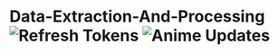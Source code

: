 # Data-Extraction-And-Processing        ![Refresh Tokens](https://github.com/AnimeTrackerr/Data-Extraction-And-Processing/workflows/refreshTokens.yaml/badge.svg) ![Anime Updates](https://github.com/AnimeTrackerr/Data-Extraction-And-Processing/workflows/watchFile.yaml/badge.svg)
